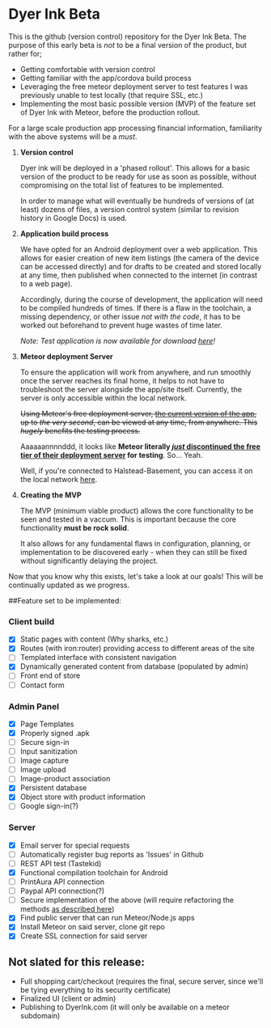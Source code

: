 # Dyer Ink Beta

This is the github (version control) repository for the Dyer Ink Beta.
The purpose of this early beta is _not_ to be a final version of the product, but rather for;

* Getting comfortable with version control
* Getting familiar with the app/cordova build process
* Leveraging the free meteor deployment server to test features I was previously unable to test locally (that require SSL, etc.)
* Implementing the most basic possible version (MVP) of the feature set of Dyer Ink with Meteor, before the production rollout.

For a large scale production app processing financial information, familiarity with the above systems will be a *must*.

1. **Version control**

   Dyer ink will be deployed in a 'phased rollout'. This allows for a basic version of the product to be ready for use as soon as possible, without compromising on the total list of features to be implemented.

   In order to manage what will eventually be hundreds of versions of (at least) dozens of files, a version control system (similar to revision history in Google Docs) is used.

2. **Application build process**

   We have opted for an Android deployment over a web application. This allows for easier creation of new item listings (the camera of the device can be accessed directly) and for drafts to be created and stored locally at any time, then published when connected to the internet (in contrast to a web page).

   Accordingly, during the course of development, the application will need to be compiled hundreds of times. If there is a flaw in the toolchain, a missing dependency, or other issue _not with the code_, it has to be worked out beforehand to prevent huge wastes of time later.
   
   *Note: Test application is now available for download [here](http://nilesblack.com/production.apk)!*

3. **Meteor deployment Server**

   To ensure the application will work from anywhere, and run smoothly once the server reaches its final home, it helps to not have to troubleshoot the server alongside the app/site itself. Currently, the server is only accessible within the local network.

   ~~Using Meteor's free deployment server, [the current version of the app](http://dyer.meteor.com), up to _the very second_, can be viewed at any time, from anywhere. This *hugely* benefits the testing process.~~
   
   Aaaaaannnnddd, it looks like **Meteor literally [_just_ discontinued the free tier of their deployment server](https://forums.meteor.com/t/meteor-com-free-hosting-ends-march-25-2016/19308) for testing**. So... Yeah.
   
   Well, if you're connected to Halstead-Basement, you can access it on the local network [here](http://10.0.1.72:3000).

4. **Creating the MVP**

   The MVP (minimum viable product) allows the core functionality to be seen and tested in a vaccum. This is important because the core functionality **must be rock solid**.

   It also allows for any fundamental flaws in configuration, planning, or implementation to be discovered early - when they can still be fixed without significantly delaying the project.

Now that you know why this exists, let's take a look at our goals! This will be continually updated as we progress.

##Feature set to be implemented:

### Client build

- [x] Static pages with content (Why sharks, etc.)
- [x] Routes (with iron:router) providing access to different areas of the site
- [ ] Templated interface with consistent navigation
- [x] Dynamically generated content from database (populated by admin)
- [ ] Front end of store
- [ ] Contact form

### Admin Panel

- [x] Page Templates
- [x] Properly signed .apk
- [ ] Secure sign-in
- [ ] Input sanitization
- [ ] Image capture
- [ ] Image upload
- [ ] Image-product association
- [x] Persistent database
- [x] Object store with product information
- [ ] Google sign-in(?)

### Server

- [x] Email server for special requests
- [ ] Automatically register bug reports as 'Issues' in Github
- [ ] REST API test (Tastekid)
- [x] Functional compilation toolchain for Android
- [ ] PrintAura API connection
- [ ] Paypal API connection(?)
- [ ] Secure implementation of the above (will require refactoring the methods [as described here](https://www.meteor.com/tutorials/blaze/security-with-methods))
- [x] Find public server that can run Meteor/Node.js apps
- [x] Install Meteor on said server, clone git repo
- [x] Create SSL connection for said server

## Not slated for this release:

* Full shopping cart/checkout (requires the final, secure server, since we'll be tying everything to its security certificate)
* Finalized UI (client or admin)
* Publishing to DyerInk.com (it will only be available on a meteor subdomain)
